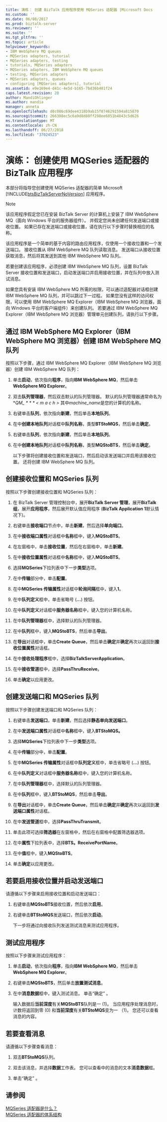 ```yaml
---
title: 演练： 创建 BizTalk 应用程序使用 MQSeries 适配器 |Microsoft Docs
ms.custom: ''
ms.date: 06/08/2017
ms.prod: biztalk-server
ms.reviewer: ''
ms.suite: ''
ms.tgt_pltfrm: ''
ms.topic: article
helpviewer_keywords:
- IBM WebSphere MQ queues
- MQSeries adapters, tutorial
- MQSeries adapters, testing
- tutorials, MQSeries adapters
- MQSeries adapters, IBM WebSphere MQ queues
- testing, MQSeries adapters
- MQSeries adapters, queues
- configuring [MQSeries adapters], tutorial
ms.assetid: e9e169e4-d41c-4e5d-b165-7bd36b481f24
caps.latest.revision: 20
author: MandiOhlinger
ms.author: mandia
manager: anneta
ms.openlocfilehash: d8c086c69dee4318b9ab15f8746291594a815870
ms.sourcegitcommit: 266308ec5c6a9d8d80ff298ee6051b4843c5d626
ms.translationtype: MT
ms.contentlocale: zh-CN
ms.lasthandoff: 06/27/2018
ms.locfileid: "37024523"
---
```

# <a name="walkthrough-creating-a-biztalk-application-that-uses-the-mqseries-adapter"></a>演练： 创建使用 MQSeries 适配器的 BizTalk 应用程序
本部分将指导您创建使用 MQSeries 适配器的简单 Microsoft [!INCLUDE[btsBizTalkServerNoVersion](../includes/btsbiztalkservernoversion-md.md)] 应用程序。  
  
> [!NOTE]
>  该应用程序假定您已在安装 BizTalk Server 的计算机上安装了 IBM WebSphere MQ（面向 Windows 平台的服务器组件）。 并假定您尚未创建任何发送端口或接收位置。 如果已存在发送端口或接收位置，请在执行以下步骤时替换相应的名称。  
  
 该应用程序是一个简单的基于内容的路由应用程序，仅使用一个接收位置和一个发送端口。 接收位置从 IBM WebSphere MQ 队列读取消息。 发送端口从接收位置获取消息，然后将其发送到其他 IBM WebSphere MQ 队列。  
  
 若要创建该应用程序，必须创建 IBM WebSphere MQ 队列，设置 BizTalk Server 接收位置和发送端口，启动发送端口并启用接收位置，并在队列中放入测试消息。  
  
 如果您具有安装 IBM WebSphere MQ 所需的权限，可以通过适配器对话框创建 IBM WebSphere MQ 队列，并可以跳过下一过程。 如果您没有这样的访问权限，可以使用 IBM WebSphere MQ Explorer（IBM WebSphere MQ 浏览器，面向 Windows 平台的客户端组件）来创建队列。 若要通过 IBM WebSphere MQ Explorer（IBM WebSphere MQ 浏览器）管理单元创建队列，请执行以下步骤。  
  
## <a name="to-create-the-ibm-websphere-mq-queues-through-the-ibm-websphere-mq-explorer"></a>通过 IBM WebSphere MQ Explorer（IBM WebSphere MQ 浏览器）创建 IBM WebSphere MQ 队列  
 按照以下步骤，通过 IBM WebSphere MQ Explorer（IBM WebSphere MQ 浏览器）创建 IBM WebSphere MQ 队列：  
  
1. 单击**启动**，依次指向**程序**，指向**IBM WebSphere MQ**，然后单击**WebSphere MQ Explorer**。  
  
2. 双击**队列管理器**，然后双击默认的队列管理器。 默认的队列管理器通常命名为 **QM_ * * * < m a c h >* 其中*machine_name*是您的计算机的名称。  
  
3. 右键单击**队列**，依次指向**新建**，然后单击**本地队列**。  
  
4. 在中**创建本地队列**对话框中**队列名称**，类型**BTStoMQS**，然后单击**确定**。  
  
5. 右键单击**队列**，依次指向**新建**，然后单击**本地队列**。  
  
6. 在中**创建本地队列**对话框中**队列名称**，类型**MQStoBTS**，然后单击**确定**。  
  
   以下步骤将创建接收位置和发送端口，然后启动该发送端口并启用该接收位置。 还将创建 IBM WebSphere MQ 队列。  
  
## <a name="to-create-the-receive-location-and-the-mqseries-queue"></a>创建接收位置和 MQSeries 队列  
 按照以下步骤创建接收位置和 MQSeries 队列：  
  
1.  在 BizTalk Server 管理控制台中，展开**BizTalk Server 管理**，展开**BizTalk 组**，展开**应用程序**，然后展开默认值应用程序 (**BizTalk Application 1**默认情况下)。  
  
2.  右键单击**接收端口**节点中，单击**新建**，然后选择**单向端口**。  
  
3.  在中**接收端口属性**对话框中**名称**框中，键入**MQStoBTS**。  
  
4.  在左窗格中，单击**接收位置**，然后在右窗格中，单击**新建**。  
  
5.  在中**接收位置属性**对话框中**名称**框中，键入**MQStoBTS**。  
  
6.  选择**MQSeries**下拉列表中下一步**类型**选项。  
  
7.  在中**传输**部分中，单击**配置**。  
  
8.  在中**MQSeries 传输属性**对话框中**轮询间隔**框中，键入**1**。  
  
9. 在中**队列定义**框中，单击省略号 (**...**) 按钮。  
  
10. 在中**队列定义**对话框中**服务器名称**框中，键入您的计算机名称。  
  
11. 在中**队列管理器**框中，选择默认的队列管理器。  
  
12. 在中**队列**框中，键入**MQStoBTS**，然后单击**导出**。  
  
13. 在**导出**对话框中，单击**Create Queue**，然后单击**确定**并**确定**再次以返回到**接收位置属性**对话框。  
  
14. 在中**接收处理程序**框中，选择**BizTalkServerApplication**。  
  
15. 在中**接收管道**框中，选择**PassThruReceive**。  
  
16. 单击**确定**以应用更改。  
  
## <a name="to-create-the-send-port-and-the-mqseries-queue"></a>创建发送端口和 MQSeries 队列  
 按照以下步骤创建发送端口和 MQSeries 队列：  
  
1.  右键单击**发送端口**，单击**新建**，然后选择**静态单向发送端口**。  
  
2.  在中**发送端口属性**对话框中**名称**框中，键入**BTStoMQS。**  
  
3.  选择**MQSeries**下拉列表中下一步**类型**选项。  
  
4.  在中**传输**部分中，单击**配置**。  
  
5.  在中**MQSeries 传输属性**对话框中**队列定义**框中，单击省略号 (**...**) 按钮。  
  
6.  在中**队列定义**对话框中**服务器名称**框中，键入您的计算机名称。  
  
7.  在中**队列管理器**框中，选择默认的队列管理器。  
  
8.  在中**队列**框中，键入**BTStoMQS**，然后单击**导出**。  
  
9. 在**导出**对话框中，单击**Create Queue**，然后单击**确定**并**确定**再次以返回到**发送端口属性**对话框。  
  
10. 在中**发送管道**框中，选择**PassThruTransmit**。  
  
11. 单击此项可选择**筛选器**在左窗格中，然后在右窗格中配置筛选器选项。  
  
12. 在中**属性**下拉列表中，选择**BTS。ReceivePortName**。  
  
13. 在中**值**框中，键入**MQStoBTS**。  
  
14. 单击**确定**以应用更改。  
  
## <a name="to-enable-the-receive-location-and-start-the-send-port"></a>若要启用接收位置并启动发送端口  
 请遵循以下步骤来启用接收位置和启动发送端口：  
  
1. 右键单击**MQStoBTS**接收位置，然后依次**启用**。  
  
2. 右键单击**BTStoMQS**发送端口，然后依次**启动**。  
  
   下一步将通过向接收队列发送测试消息来测试应用程序。  
  
## <a name="to-test-the-application"></a>测试应用程序  
 按照以下步骤来测试应用程序：  
  
1. 单击**启动**，依次指向**程序**，指向**IBM WebSphere MQ**，然后单击**WebSphere MQ Explorer**。  
  
2. 右键单击**MQStoBTS**，然后单击**放置测试消息**。  
  
3. 在中**消息数据**框中，键入测试消息。 单击“确定” 。  
  
   输入数据后**当前深度**有关**MQStoBTS**队列是一 (1)。 当应用程序处理消息时，计数将返回到零 (0) 和**当前深度**有关**BTStoMQS**变为一 （1)。 您还可以查看消息的内容。  
  
## <a name="to-view-the-message"></a>若要查看消息  
 请遵循以下步骤查看消息：  
  
1.  双击**BTStoMQS**队列。  
  
2.  双击该消息，并选择**数据**工作表。 您可以查看中的消息的文本**消息数据**框。  
  
3.  单击“确定” 。  
  
## <a name="see-also"></a>请参阅  
 [MQSeries 适配器是什么？](../core/what-is-the-mqseries-adapter.md)   
 [MQSeries 适配器的体系结构](../core/mqseries-adapter-architecture.md)